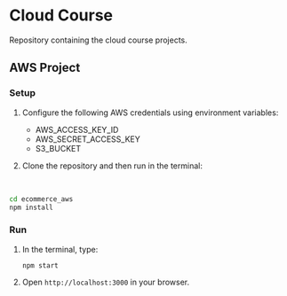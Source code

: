 # Cloud Course
Repository containing the cloud course projects.

## AWS Project

### Setup

1. Configure the following AWS credentials using environment variables:

   * AWS_ACCESS_KEY_ID
   * AWS_SECRET_ACCESS_KEY
   * S3_BUCKET

2. Clone the repository and then run in the terminal:

    
```bash
cd ecommerce_aws 
npm install
```
    
### Run
1. In the terminal, type:

    ```
    npm start
    ```
    
2. Open `http://localhost:3000` in your browser.
